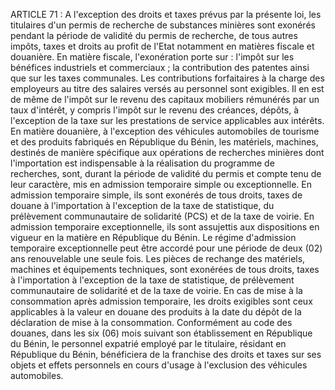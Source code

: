 ARTICLE 71 : A l'exception des droits et taxes prévus par la
présente loi, les titulaires d'un permis de recherche de substances
minières sont exonérés pendant la période de validité du permis de
recherche, de tous autres impôts, taxes et droits au profit de l'Etat
notamment en matières fiscale et douanière.
En matière fiscale, l'exonération porte sur :
l'impôt sur les bénéfices industriels et commerciaux ;
la contribution des patentes ainsi que sur les taxes communales.
Les contributions forfaitaires à la charge des employeurs au titre des
salaires versés au personnel sont exigibles. Il en est de même de
l'impôt sur le revenu des capitaux mobiliers rémunérés par un taux
d'intérêt, y compris l'impôt sur le revenu des créances, dépôts, à
l'exception de la taxe sur les prestations de service applicables aux
intérêts.
En matière douanière, à l'exception des véhicules automobiles de
tourisme et des produits fabriqués en République du Bénin, les
matériels, machines, destinés de manière spécifique aux opérations de
recherches minières dont l'importation est indispensable à la
réalisation du programme de recherches, sont, durant la période de
validité du permis et compte tenu de leur caractère, mis en admission
temporaire simple ou exceptionnelle.
En admission temporaire simple, ils sont exonérés de tous droits, taxes
de douane à l'importation à l'exception de la taxe de statistique, du
prélèvement communautaire de solidarité (PCS) et de la taxe de voirie.
En admission temporaire exceptionnelle, ils sont assujettis aux
dispositions en vigueur en la matière en République du Bénin.
Le régime d'admission temporaire exceptionnelle peut être accordé pour
une période de deux (02) ans renouvelable une seule fois.
Les pièces de rechange des matériels, machines et équipements
techniques, sont exonérées de tous droits, taxes à l'importation à
l'exception de la taxe de statistique, de prélèvement communautaire de
solidarité et de la taxe de voirie.
En cas de mise à la consommation après admission temporaire, les droits
exigibles sont ceux applicables à la valeur en douane des produits à la
date du dépôt de la déclaration de mise à la consommation.
Conformément au code des douanes, dans les six (06) mois suivant son
établissement en République du Bénin, le personnel expatrié employé par
le titulaire, résidant en République du Bénin, bénéficiera de la
franchise des droits et taxes sur ses objets et effets personnels en
cours d'usage à l'exclusion des véhicules automobiles.
